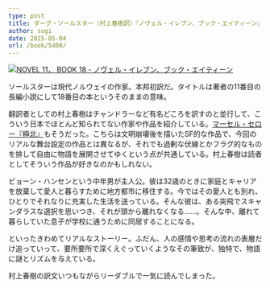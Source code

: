 ```yaml
---
type: post
title: ダーグ・ソールスター（村上春樹訳）『ノヴェル・イレブン、ブック・エイティーン』
author: sugi
date: 2015-05-04
url: /book/5400/
---
```

<a href="http://www.amazon.co.jp/exec/obidos/ASIN/4120047121/chezsugi-22/ref=nosim/" onclick="_gaq.push(['_trackEvent', 'outbound-article', 'http://www.amazon.co.jp/exec/obidos/ASIN/4120047121/chezsugi-22/ref=nosim/', '']);" name="amazletlink" target="_blank"><img src="http://i0.wp.com/ecx.images-amazon.com/images/I/41BpAmBCKML.jpg?w=660" alt="NOVEL 11， BOOK 18 - ノヴェル・イレブン、ブック・エイティーン" class="alignleft"  data-recalc-dims="1" /></a>

ソールスターは現代ノルウェイの作家。本邦初訳だ。タイトルは著者の11番目の長編小説にして18番目の本というそのままの意味。

翻訳者としての村上春樹はチャンドラーなど有名どころを訳すのと並行して、こういう日本でほとんど知られてない作家や作品を紹介している。<a href="http://asharpminor.com/book/3412/" onclick="_gaq.push(['_trackEvent', 'outbound-article', 'http://asharpminor.com/book/3412/', 'マーセル・セロー『極北』']);" target="_blank">マーセル・セロー『極北』</a>もそうだった。こちらは文明崩壊後を描いたSF的な作品で、今回のリアルな舞台設定の作品とは異なるが、それでも過剰な伏線とかフラグ的なものを排して自由に物語を展開させてゆくという点が共通している。村上春樹は読者としてそういう作品が好きなのかもしれない。

ビョーン・ハンセンという中年男が主人公。彼は32歳のときに家庭とキャリアを放棄して愛人と暮らすために地方都市に移住する。今ではその愛人とも別れ、ひとりでそれなりに充実した生活を送っている。そんな彼は、ある突飛でスキャンダラスな選択を思いつき、それが頭から離れなくなる……。そんな中、離れて暮らしていた息子が学校に通うために同居することになる。

といったきわめてリアルなストーリー。ふだん、人の感情や思考の流れの表層だけ追っていって、要所要所で深くえぐっていくようなその筆致が、独特で、物語に謎とリズムを与えている。

村上春樹の訳文いつもながらリーダブルで一気に読んでしまった。
